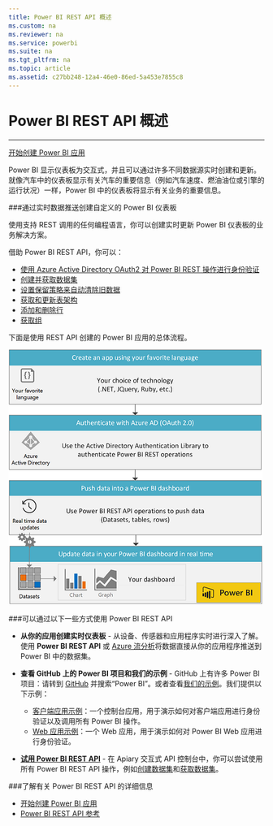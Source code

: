 ```yaml
---
title: Power BI REST API 概述
ms.custom: na
ms.reviewer: na
ms.service: powerbi
ms.suite: na
ms.tgt_pltfrm: na
ms.topic: article
ms.assetid: c27bb248-12a4-46e0-86ed-5a453e7855c8
---
```

# Power BI REST API 概述
---

[开始创建 Power BI 应用](Get-started-creating-a-Power-BI-app.md)

Power BI 显示仪表板为交互式，并且可以通过许多不同数据源实时创建和更新。
就像汽车中的仪表板显示有关汽车的重要信息（例如汽车速度、燃油油位或引擎的运行状况）一样，Power BI 中的仪表板将显示有关业务的重要信息。

###通过实时数据推送创建自定义的 Power BI 仪表板

使用支持 REST 调用的任何编程语言，你可以创建实时更新 Power BI 仪表板的业务解决方案。

借助 Power BI REST API，你可以：

*   [使用 Azure Active Directory OAuth2 对 Power BI REST 操作进行身份验证](Authenticate-to-Power-BI-service.md)
*   [创建并获取数据集](Dataset-operations.md)
*   [设置保留策略来自动清除旧数据](Automatic-retention-policy-for-real-time-data.md)
*   [获取和更新表架构](Table-operations.md)
*   [添加和删除行](Row-operations.md)
*   [获取组](Get-Groups.md)

下面是使用 REST API 创建的 Power BI 应用的总体流程。

![概述](../Image/PBI_Overview.png)

###可以通过以下一些方式使用 Power BI REST API

*   **从你的应用创建实时仪表板** -
    从设备、传感器和应用程序实时进行深入了解。
    使用 **Power BI REST API** 或 [Azure 流分析](http://azure.microsoft.com/services/stream-analytics/)将数据直接从你的应用程序推送到 Power BI 中的数据集。
*   **查看 GitHub 上的 Power BI 项目和我们的示例** - GitHub 上有许多 Power BI 项目：请转到 [GitHub](https://github.com/search?utf8=%E2%9C%93&q=Power+BI) 并搜索“Power BI”。或者查看[我们的示例](http://go.microsoft.com/fwlink/?LinkId=618971)。我们提供以下示例：
    
    *   [客户端应用示例](Power-BI-client-app-sample.md)：一个控制台应用，用于演示如何对客户端应用进行身份验证以及调用所有 Power BI 操作。
    *   [Web 应用示例](Power-BI-web-app-sample.md)：一个 Web 应用，用于演示如何对 Power BI Web 应用进行身份验证。
*   [**试用 Power BI REST API**](http://docs.powerbi.apiary.io/) -
    在 Apiary 交互式 API 控制台中，你可以尝试使用所有 Power BI REST API 操作，例如[创建数据集](Create-Dataset.md)和[获取数据集](Get-Datasets.md)。

###了解有关 Power BI REST API 的详细信息

*   [开始创建 Power BI 应用](Get-started-creating-a-Power-BI-app.md)
*   [Power BI REST API 参考](Power-BI-REST-API-reference.md)


